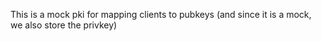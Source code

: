This is a mock pki for mapping clients to pubkeys (and since it is a mock, we also store the privkey)
